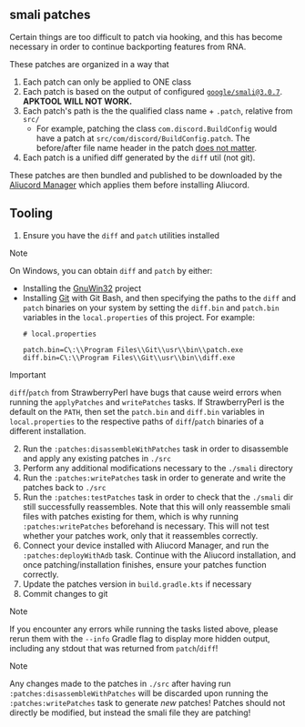 ## smali patches

Certain things are too difficult to patch via hooking, and this has become necessary in order to continue backporting features from RNA.

These patches are organized in a way that

1. Each patch can only be applied to ONE class
2. Each patch is based on the output of configured [`google/smali@3.0.7`](https://github.com/google/smali). **APKTOOL WILL NOT WORK.**
3. Each patch's path is the the qualified class name + `.patch`, relative from `src/`
    - For example, patching the class `com.discord.BuildConfig` would have a patch at `src/com/discord/BuildConfig.patch`. The before/after file name
      header in the patch <ins>does not matter</ins>.
4. Each patch is a unified diff generated by the `diff` util (not git).

These patches are then bundled and published to be downloaded by the [Aliucord Manager](https://github.com/Aliucord/Manager) which applies them before
installing Aliucord.

## Tooling

1. Ensure you have the `diff` and `patch` utilities installed

[//]: # (@formatter:off)
> [!NOTE]
> On Windows, you can obtain `diff` and `patch` by either:
> - Installing the [GnuWin32](https://gnuwin32.sourceforge.net/) project
> - Installing [Git](https://git-scm.com/install/) with Git Bash, and then specifying the paths to the `diff`
>   and `patch` binaries on your system by setting the `diff.bin` and `patch.bin` variables in the `local.properties`
>   of this project. For example:
>   ```properties
>   # local.properties
>
>   patch.bin=C\:\\Program Files\\Git\\usr\\bin\\patch.exe
>   diff.bin=C\:\\Program Files\\Git\\usr\\bin\\diff.exe
>   ```
[//]: # (@formatter:on)

> [!IMPORTANT]
> `diff`/`patch` from StrawberryPerl have bugs that cause weird errors when running the `applyPatches` and `writePatches` tasks.
> If StrawberryPerl is the default on the `PATH`, then set the `patch.bin` and `diff.bin` variables in `local.properties` to the respective
> paths of `diff`/`patch` binaries of a different installation.

2. Run the `:patches:disassembleWithPatches` task in order to disassemble and apply any existing patches in `./src`
3. Perform any additional modifications necessary to the `./smali` directory
4. Run the `:patches:writePatches` task in order to generate and write the patches back to `./src`
5. Run the `:patches:testPatches` task in order to check that the `./smali` dir still successfully reassembles.
   Note that this will only reassemble smali files with patches existing for them,
   which is why running `:patches:writePatches` beforehand is necessary. This will not test whether your patches
   work, only that it reassembles correctly.
6. Connect your device installed with Aliucord Manager, and run the `:patches:deployWithAdb` task. Continue with the
   Aliucord installation, and once patching/installation finishes, ensure your patches function correctly.
7. Update the patches version in `build.gradle.kts` if necessary
8. Commit changes to git

> [!NOTE]
> If you encounter any errors while running the tasks listed above, please rerun them with the `--info` Gradle
> flag to display more hidden output, including any stdout that was returned from `patch`/`diff`!

> [!NOTE]
> Any changes made to the patches in `./src` after having run `:patches:disassembleWithPatches` will be discarded
> upon running the `:patches:writePatches` task to generate *new* patches! Patches should not directly be modified,
> but instead the smali file they are patching!
